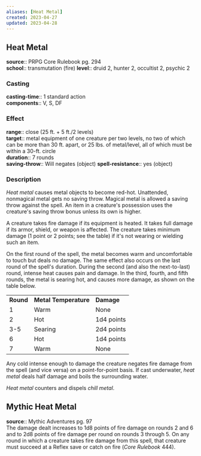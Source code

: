 ```yaml
---
aliases: [Heat Metal]
created: 2023-04-27
updated: 2023-04-28
---
```


## Heat Metal

**source**:: PRPG Core Rulebook pg. 294  
**school**:: transmutation (fire)
**level**:: druid 2, hunter 2, occultist 2, psychic 2

### Casting

**casting-time**:: 1 standard action  
**components**:: V, S, DF

### Effect

**range**:: close (25 ft. + 5 ft./2 levels)  
**target**:: metal equipment of one creature per two levels, no two of which can be more than 30 ft. apart, or 25 lbs. of metal/level, all of which must be within a 30-ft. circle  
**duration**:: 7 rounds  
**saving-throw**:: Will negates (object)
**spell-resistance**:: yes (object)

### Description

*Heat metal* causes metal objects to become red-hot. Unattended, nonmagical metal gets no saving throw. Magical metal is allowed a saving throw against the spell. An item in a creature's possession uses the creature's saving throw bonus unless its own is higher.  
  
A creature takes fire damage if its equipment is heated. It takes full damage if its armor, shield, or weapon is affected. The creature takes minimum damage (1 point or 2 points; see the table) if it's not wearing or wielding such an item.  
  
On the first round of the spell, the metal becomes warm and uncomfortable to touch but deals no damage. The same effect also occurs on the last round of the spell's duration. During the second (and also the next-to-last) round, intense heat causes pain and damage. In the third, fourth, and fifth rounds, the metal is searing hot, and causes more damage, as shown on the table below.  
  

|           |                       |            |
|-----------|-----------------------|------------|
| **Round** | **Metal Temperature** | **Damage** |
| 1         | Warm                  | None       |
| 2         | Hot                   | 1d4 points |
| 3-5       | Searing               | 2d4 points |
| 6         | Hot                   | 1d4 points |
| 7         | Warm                  | None       |

  
Any cold intense enough to damage the creature negates fire damage from the spell (and vice versa) on a point-for-point basis. If cast underwater, *heat metal* deals half damage and boils the surrounding water.  
  
*Heat metal* counters and dispels *chill metal*.

## Mythic Heat Metal

**source**:: Mythic Adventures pg. 97  
The damage dealt increases to 1d8 points of fire damage on rounds 2 and 6 and to 2d8 points of fire damage per round on rounds 3 through 5. On any round in which a creature takes fire damage from this spell, that creature must succeed at a Reflex save or catch on fire (*Core Rulebook* 444).
